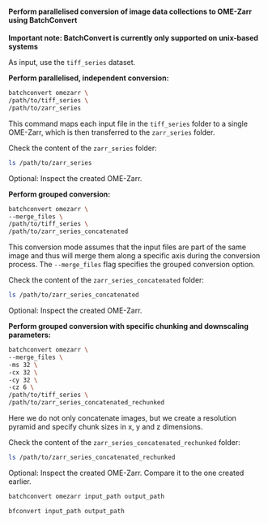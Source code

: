 #### Perform parallelised conversion of image data collections to OME-Zarr using BatchConvert

**Important note: BatchConvert is currently only supported on unix-based systems**

As input, use the `tiff_series` dataset.

**Perform parallelised, independent conversion:**
```bash
batchconvert omezarr \
/path/to/tiff_series \
/path/to/zarr_series 
```
This command maps each input file in the `tiff_series` folder to a single OME-Zarr, 
which is then transferred to the `zarr_series` folder.

Check the content of the `zarr_series` folder:
```bash 
ls /path/to/zarr_series
```
Optional: Inspect the created OME-Zarr. 

**Perform grouped conversion:**

```bash
batchconvert omezarr \
--merge_files \
/path/to/tiff_series \
/path/to/zarr_series_concatenated
```
This conversion mode assumes that the input files are part of the same image and thus will merge them along a specific axis during the conversion process.
The `--merge_files` flag specifies the grouped conversion option.

Check the content of the `zarr_series_concatenated` folder:
```bash 
ls /path/to/zarr_series_concatenated
```
Optional: Inspect the created OME-Zarr. 


**Perform grouped conversion with specific chunking and downscaling parameters:**

```bash
batchconvert omezarr \
--merge_files \
-ms 32 \
-cx 32 \
-cy 32 \
-cz 6 \
/path/to/tiff_series \
/path/to/zarr_series_concatenated_rechunked
```
Here we do not only concatenate images, but we create a resolution pyramid and
specify chunk sizes in x, y and z dimensions.

Check the content of the `zarr_series_concatenated_rechunked` folder:
```bash 
ls /path/to/zarr_series_concatenated_rechunked
```
Optional: Inspect the created OME-Zarr. Compare it to the one created earlier.



```bash
batchconvert omezarr input_path output_path 
```

```bash
bfconvert input_path output_path 
```